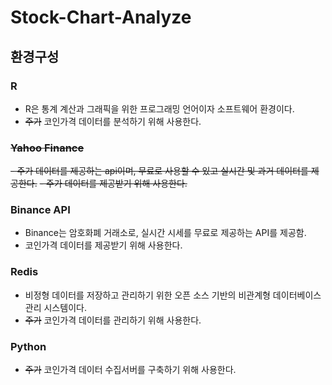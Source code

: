 # Stock-Chart-Analyze

## 환경구성

### R
 - R은 통계 계산과 그래픽을 위한 프로그래밍 언어이자 소프트웨어 환경이다.
 - ~~주가~~ 코인가격 데이터를 분석하기 위해 사용한다.

### ~~Yahoo Finance~~
~~- 주가 데이터를 제공하는 api이며, 무료로 사용할 수 있고 실시간 및 과거 데이터를 제공한다.~~
~~- 주가 데이터를 제공받기 위해 사용한다.~~

### Binance API
- Binance는 암호화폐 거래소로, 실시간 시세를 무료로 제공하는 API를 제공함.
- 코인가격 데이터를 제공받기 위해 사용한다.

### Redis
 - 비정형 데이터를 저장하고 관리하기 위한 오픈 소스 기반의 비관계형 데이터베이스 관리 시스템이다.
 - ~~주가~~ 코인가격 데이터를 관리하기 위해 사용한다.

### Python 
 - ~~주가~~ 코인가격 데이터 수집서버를 구축하기 위해 사용한다.
